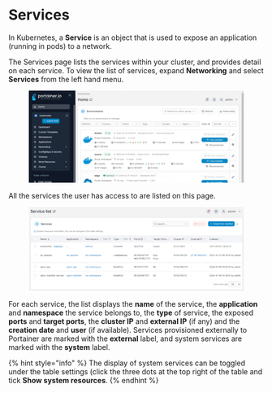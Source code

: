 # Services

In Kubernetes, a **Service** is an object that is used to expose an application (running in pods) to a network.&#x20;

The Services page lists the services within your cluster, and provides detail on each service. To view the list of services, expand **Networking** and select **Services** from the left hand menu.

<figure><img src="../../../.gitbook/assets/2.20-kubernetes-networking-services.gif" alt=""><figcaption></figcaption></figure>

All the services the user has access to are listed on this page.

<figure><img src="../../../.gitbook/assets/2.20-kubernetes-networking-services-list.png" alt=""><figcaption></figcaption></figure>

For each service, the list displays the **name** of the service, the **application** and **namespace** the service belongs to, the **type** of service, the exposed **ports** and **target ports**, the **cluster IP** and **external IP** (if any) and the **creation date** and **user** (if available). Services provisioned externally to Portainer are marked with the **external** label, and system services are marked with the **system** label.&#x20;

{% hint style="info" %}
The display of system services can be toggled under the table settings (click the three dots at the top right of the table and tick **Show system resources**.
{% endhint %}
